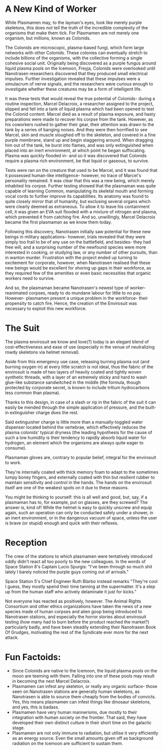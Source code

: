 # A New Kind of Worker

While Plasmamen may, to the layman's eyes, look like merely purple skeletons, this does not tell the truth of the incredible complexity of the organisms that make them tick. For Plasmamen are not merely one organism, but millions, known as Colonids.

The Colonids are microscopic, plasma-based fungi, which form large networks with other Colonids. These colonies can eventually stretch to include billions of the organisms, with the collective forming a single cohesive social unit. Originally being discovered as a purple fungus around liquid plasma pools on the Icemoon, Freyja, Colonids were overlooked until Nanotrasen researchers discovered that they produced small electrical impulses. Further investigation revealed that these impulses were a simulacrum of nerve signals, and the researchers were curious enough to investigate whether these creatures may be a form of intelligent life.

It was these tests that would reveal the true potential of Colonids- during a routine inspection, Marcel Delacroix, a researcher assigned to the project, slipped and fell into a tank of liquid plasma which had been opened to test the Colonid content. Marcel died as a result of plasma exposure, and hasty preparations were made to recover his corpse from the tank. However, as his coworkers rushed to gather their gear, their attention was drawn to the tank by a series of banging noises. And they were then horrified to see Marcel, skin and muscle sloughed off to the skeleton, and covered in a fine purple membrane, stand up and begin staggering around. When dragging him out of the tank, he burst into flames, and was only extinguished when placed into an inert environment, at which point he began suffocating. Plasma was quickly flooded in- and so it was discovered that Colonids require a plasma rich environment, be that liquid or gaseous, to survive.

Tests were ran on the creature that used to be Marcel, and it was found that it possessed human-like intelligence- however, no trace of Marcel's personality remained. It was clear that this was a new being, which merely inhabited his corpse. Further testing showed that the plasmaman was quite capable of learning Common, manipulating its skeletal mouth and forming vocal cords to further improve its capabilities. Its anatomy was found to quite closely mirror that of humanity, but exclusing several organs which were clearly deemed as extraneous. To allow it to leave his containment cell, it was given an EVA suit flooded with a mixture of nitrogen and plasma, which prevented it from catching fire. And so, unwillingly, Marcel Delacroix became the first plasmaman as we know them today.

Following this discovery, Nanotrasen initially saw potential for these new beings in military applications- however, trials revealed that they were simply too frail to be of any use on the battlefield, and besides- they had free will, and a surprising number of the newfound species were more interested in cooking, or studying law, or any number of other pursuits, than in wanton murder. Frustration with the project ended up turning to excitement for corporate, however, when Nanotrasen realised that these new beings would be excellent for shoring up gaps in their workforce, as they required few of the amenities or even basic necessities that organic workers need to survive.

And so, the plasmaman became Nanotrasen's newest type of worker- reanimated corpses, ready to do mundane labour for little to no pay. However- plasmamen present a unique problem in the workforce- their propensity to catch fire. Hence, the creation of the Envirosuit was necessary to exploit this new workforce.
 
# The Suit 
 
The plasma envirosuit we know and love(?) today is an elegant blend of cost-effectiveness and ease of use (especially in the venue of neutralizing rowdy skeletons via helmet removal). 
 
Aside from this emergency use case, releasing burning plasma out (and burning oxygen in) at every little scratch is not ideal, thus the fabric of the envirosuit is made of two layers of heavily coated and tightly woven synthetic threads, with a layer of an extremely sticky and hard to wash glue-like substance sandwitched in the middle (the formula, though protected by corporate secret, is known to include tritium hydrocarbons less common than plasma). 

Thanks to this design, in case of a slash or rip in the fabric of the suit it can easily be mended through the simple application of pressure, and the built-in extinguisher charge does the rest. 
 
Said extinguisher charge is little more than a manually-toggled water dispenser located behind the vertebrae, which effectively reduces the plasma colonids' typical dryness (the leading hypothesis for the cause of such a low humidity is their tendency to rapidly absorb liquid water for hydrogen, an element which the organisms are always quite eager to consume). 

Plasmaman gloves are, contrary to popular belief, integral for the envirosuit to work. 
 
They're internally coated with thick memory foam to adapt to the sometimes lumpy boney fingers, and externally coated with thin but resilient rubber to maintain sensitivity and control in the hands. The hands on the envirosuit itself are one of the weakest spots on it due to these reasons. 
 
You might be thinking to yourself: this is all well and good, but, say, if a plasmaman has to, for example, put on glasses, are they screwed? The answer is, kind of! While the helmet is easy to quickly unscrew and equip again, such an operation can only be conducted safely under a shower, in an inert environment, or in the dangerous vacuum of space, unless the user is brave (or stupid) enough and quick with their reflexes.
 
# Reception
The crew of the stations to which plasmamen were tentatively introduced oddly didn't react all too poorly to the new colleagues. In the  words of Space Station 8's Captain Lucio Spurgis: "I've been through so much shit lately I barely noticed the purple guys coming out of arrivals." 
 
Space Station 5's Chief Engineer Ruth Blarbo instead remarks "They're cool I guess, they mostly spend their time tanning at the supermatter. It's a step up from the human staff who actively delaminate it just for kicks." 
 
Not everyone has reacted as positively, however. The Animal Rights Consortium and other ethics organizations have taken the news of a new species made of human corpses and alien goop being introduced to Nanotrasen stations, and especially the horror stories about envirosuit testing (how many had to burn before the product reached the market?) particularly badly, and have been steadily extending their Nanotrasen Book Of Grudges, motivating the rest of the Syndicate ever more for the next attack.

# Fun Factoids:
* Since Colonids are native to the Icemoon, the liquid plasma pools on the moon are teeming with them. Falling into one of these pools may result in becoming the next Marcel Delacroix.
* Plasmamen can infest any skeleton, or really any organic surface- those seen on Nanotrasen stations are generally human skeletons, as Nanotrasen is able to source them cheaply from the bodies of convicts. Yes, this means plasmamen can infest things like dinosaur skeletons, and yes, this is badass.
* Plasmamen have very human mannerisms, due mostly to their integration with human society on the frontier. That said, they have developed their own distinct culture in their short time on the galactic stage.
* Plasmamen are not only immune to radiation, but utilise it very efficiently as an energy source. Even the small amounts given off as background radiation on the Icemoon are sufficient to sustain them.